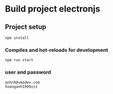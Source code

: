 # Build project electronjs

## Project setup
```
npm install
```

### Compiles and hot-reloads for development
```
npm run start
```

### user and password
```
anhnh@vmodev.com
hoanganh1999zzz
```

